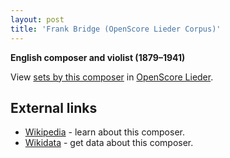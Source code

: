 ```yaml
---
layout: post
title: 'Frank Bridge (OpenScore Lieder Corpus)'
---
```


__English composer and violist (1879–1941)__

View [sets by this composer] in [OpenScore Lieder].

[sets by this composer]: https://musescore.com/openscore-lieder-corpus/sets?order=title&text=Bridge,+Frank
[OpenScore Lieder]: https://musescore.com/openscore-lieder-corpus

## External links

- [Wikipedia] - learn about this composer.
- [Wikidata] - get data about this composer.

[Wikipedia]: https://en.wikipedia.org/wiki/Frank_Bridge
[Wikidata]: https://www.wikidata.org/wiki/Q366636
